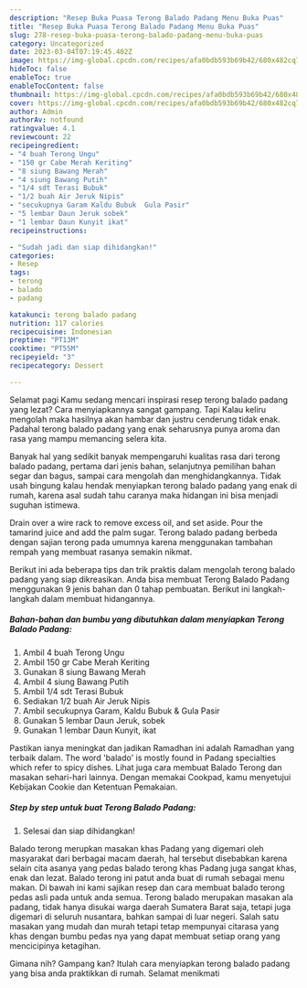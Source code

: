 ```yaml
---
description: "Resep Buka Puasa Terong Balado Padang Menu Buka Puas"
title: "Resep Buka Puasa Terong Balado Padang Menu Buka Puas"
slug: 278-resep-buka-puasa-terong-balado-padang-menu-buka-puas
category: Uncategorized
date: 2023-03-04T07:19:45.402Z
image: https://img-global.cpcdn.com/recipes/afa0bdb593b69b42/680x482cq70/terong-balado-padang-foto-resep-utama.jpg
hideToc: false
enableToc: true
enableTocContent: false
thumbnail: https://img-global.cpcdn.com/recipes/afa0bdb593b69b42/680x482cq70/terong-balado-padang-foto-resep-utama.jpg
cover: https://img-global.cpcdn.com/recipes/afa0bdb593b69b42/680x482cq70/terong-balado-padang-foto-resep-utama.jpg
author: Admin
authorAv: notfound
ratingvalue: 4.1
reviewcount: 22
recipeingredient:
- "4 buah Terong Ungu"
- "150 gr Cabe Merah Keriting"
- "8 siung Bawang Merah"
- "4 siung Bawang Putih"
- "1/4 sdt Terasi Bubuk"
- "1/2 buah Air Jeruk Nipis"
- "secukupnya Garam Kaldu Bubuk  Gula Pasir"
- "5 lembar Daun Jeruk sobek"
- "1 lembar Daun Kunyit ikat"
recipeinstructions:

- "Sudah jadi dan siap dihidangkan!"
categories:
- Resep
tags:
- terong
- balado
- padang

katakunci: terong balado padang 
nutrition: 117 calories
recipecuisine: Indonesian
preptime: "PT13M"
cooktime: "PT55M"
recipeyield: "3"
recipecategory: Dessert

---
```



Selamat pagi Kamu sedang mencari inspirasi resep terong balado padang yang lezat? Cara menyiapkannya sangat gampang. Tapi Kalau keliru mengolah maka hasilnya akan hambar dan justru cenderung tidak enak. Padahal terong balado padang yang enak seharusnya punya aroma dan rasa yang mampu memancing selera kita.


Banyak hal yang sedikit banyak mempengaruhi kualitas rasa dari terong balado padang, pertama dari jenis bahan, selanjutnya pemilihan bahan segar dan bagus, sampai cara mengolah dan menghidangkannya. Tidak usah bingung kalau hendak menyiapkan terong balado padang yang enak di rumah, karena asal sudah tahu caranya maka hidangan ini bisa menjadi suguhan istimewa.

Drain over a wire rack to remove excess oil, and set aside. Pour the tamarind juice and add the palm sugar. Terong balado padang berbeda dengan sajian terong pada umumnya karena menggunakan tambahan rempah yang membuat rasanya semakin nikmat.


Berikut ini ada beberapa tips dan trik praktis dalam mengolah terong balado padang yang siap dikreasikan. Anda bisa membuat Terong Balado Padang menggunakan 9 jenis bahan dan 0 tahap pembuatan. Berikut ini langkah-langkah dalam membuat hidangannya.

<!--inarticleads1-->

##### Bahan-bahan dan bumbu yang dibutuhkan dalam menyiapkan Terong Balado Padang:

1. Ambil 4 buah Terong Ungu
1. Ambil 150 gr Cabe Merah Keriting
1. Gunakan 8 siung Bawang Merah
1. Ambil 4 siung Bawang Putih
1. Ambil 1/4 sdt Terasi Bubuk
1. Sediakan 1/2 buah Air Jeruk Nipis
1. Ambil secukupnya Garam, Kaldu Bubuk &amp; Gula Pasir
1. Gunakan 5 lembar Daun Jeruk, sobek
1. Gunakan 1 lembar Daun Kunyit, ikat


Pastikan ianya meningkat dan jadikan Ramadhan ini adalah Ramadhan yang terbaik dalam. The word &#39;balado&#39; is mostly found in Padang specialties which refer to spicy dishes. Lihat juga cara membuat Balado Terong dan masakan sehari-hari lainnya. Dengan memakai Cookpad, kamu menyetujui Kebijakan Cookie dan Ketentuan Pemakaian. 

<!--inarticleads2-->

##### Step by step untuk buat Terong Balado Padang:


1. Selesai dan siap dihidangkan!

Balado terong merupkan masakan khas Padang yang digemari oleh masyarakat dari berbagai macam daerah, hal tersebut disebabkan karena selain cita asanya yang pedas balado terong khas Padang juga sangat khas, enak dan lezat. Balado terong ini patut anda buat di rumah sebagai menu makan. Di bawah ini kami sajikan resep dan cara membuat balado terong pedas asli pada untuk anda semua. Terong balado merupakan masakan ala padang, tidak hanya disukai warga daerah Sumatera Barat saja, tetapi juga digemari di seluruh nusantara, bahkan sampai di luar negeri. Salah satu masakan yang mudah dan murah tetapi tetap mempunyai citarasa yang khas dengan bumbu pedas nya yang dapat membuat setiap orang yang mencicipinya ketagihan. 

Gimana nih? Gampang kan? Itulah cara menyiapkan terong balado padang yang bisa anda praktikkan di rumah. Selamat menikmati
